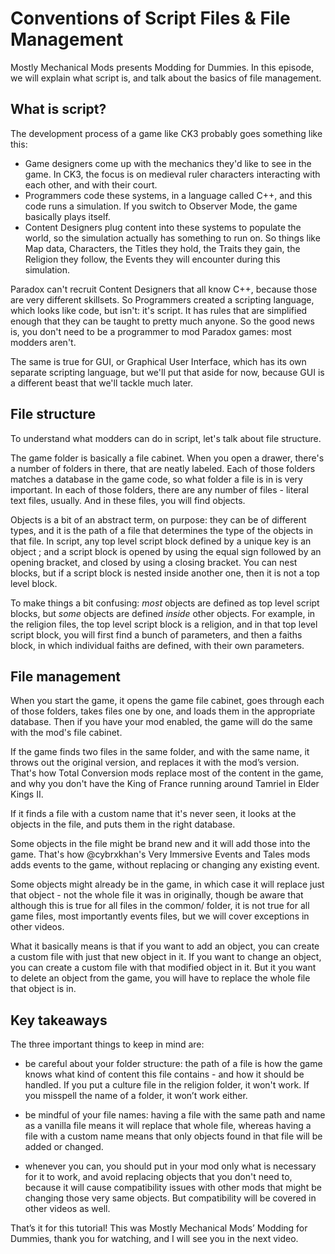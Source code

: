 ﻿# Conventions of Script Files & File Management

Mostly Mechanical Mods presents Modding for Dummies. In this episode, we will explain what script is, and talk about the basics of file management.

## What is script?

The development process of a game like CK3 probably goes something like this:
- Game designers come up with the mechanics they'd like to see in the game. In CK3, the focus is on medieval ruler characters interacting with each other, and with their court.
- Programmers code these systems, in a language called C++, and this code runs a simulation. If you switch to Observer Mode, the game basically plays itself.
- Content Designers plug content into these systems to populate the world, so the simulation actually has something to run on. So things like Map data, Characters, the Titles they hold, the Traits they gain, the Religion they follow, the Events they will encounter during this simulation.

Paradox can't recruit Content Designers that all know C++, because those are very different skillsets. So Programmers created a scripting language, which looks like code, but isn't: it's script. It has rules that are simplified enough that they can be taught to pretty much anyone. So the good news is, you don't need to be a programmer to mod Paradox games: most modders aren't. 

The same is true for GUI, or Graphical User Interface, which has its own separate scripting language, but we'll put that aside for now, because GUI is a different beast that we'll tackle much later.

## File structure

To understand what modders can do in script, let's talk about file structure.

The game folder is basically a file cabinet. When you open a drawer, there's a number of folders in there, that are neatly labeled. Each of those folders matches a database in the game code, so what folder a file is in is very important. In each of those folders, there are any number of files - literal text files, usually. And in these files, you will find objects.

Objects is a bit of an abstract term, on purpose: they can be of different types, and it is the path of a file that determines the type of the objects in that file. In script, any top level script block defined by a unique key is an object ; and a script block is opened by using the equal sign followed by an opening bracket, and closed by using a closing bracket. You can nest blocks, but if a script block is nested inside another one, then it is not a top level block.

To make things a bit confusing: *most* objects are defined as top level script blocks, but *some* objects are defined *inside* other objects.
For example, in the religion files, the top level script block is a religion, and in that top level script block, you will first find a bunch of parameters, and then a faiths block, in which individual faiths are defined, with their own parameters.

## File management

When you start the game, it opens the game file cabinet, goes through each of those folders, takes files one by one, and loads them in the appropriate database.
Then if you have your mod enabled, the game will do the same with the mod's file cabinet.

If the game finds two files in the same folder, and with the same name, it throws out the original version, and replaces it with the mod’s version. That's how Total Conversion mods replace most of the content in the game, and why you don't have the King of France running around Tamriel in Elder Kings II.

If it finds a file with a custom name that it's never seen, it looks at the objects in the file, and puts them in the right database. 

Some objects in the file might be brand new and it will add those into the game. That's how @cybrxkhan's Very Immersive Events and Tales mods adds events to the game, without replacing or changing any existing event.

Some objects might already be in the game, in which case it will replace just that object - not the whole file it was in originally, though be aware that although this is true for all files in the common/ folder, it is not true for all game files, most importantly events files, but we will cover exceptions in other videos.

What it basically means is that if you want to add an object, you can create a custom file with just that new object in it.
If you want to change an object, you can create a custom file with that modified object in it.
But it you want to delete an object from the game, you will have to replace the whole file that object is in.

## Key takeaways

The three important things to keep in mind are:

- be careful about your folder structure: the path of a file is how the game knows what kind of content this file contains - and how it should be handled. If you put a culture file in the religion folder, it won't work. If you misspell the name of a folder, it won’t work either.

- be mindful of your file names: having a file with the same path and name as a vanilla file means it will replace that whole file, whereas having a file with a custom name means that only objects found in that file will be added or changed.

- whenever you can, you should put in your mod only what is necessary for it to work, and avoid replacing objects that you don't need to, because it will cause compatibility issues with other mods that might be changing those very same objects. But compatibility will be covered in other videos as well.

That’s it for this tutorial! This was Mostly Mechanical Mods’ Modding for Dummies, thank you for watching, and I will see you in the next video.
